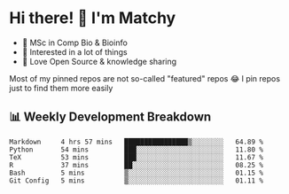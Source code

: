 # Hi there! 👋 I'm Matchy

- 🧬 MSc in Comp Bio & Bioinfo
- 🎈 Interested in a lot of things
- 💜 Love Open Source & knowledge sharing

Most of my pinned repos are not so-called "featured" repos 😂 I pin repos just to find them more easily

## 📊 Weekly Development Breakdown

<!--START_SECTION:waka-->

```text
Markdown     4 hrs 57 mins   ████████████████▒░░░░░░░░   64.89 %
Python       54 mins         ███░░░░░░░░░░░░░░░░░░░░░░   11.80 %
TeX          53 mins         ███░░░░░░░░░░░░░░░░░░░░░░   11.67 %
R            37 mins         ██░░░░░░░░░░░░░░░░░░░░░░░   08.25 %
Bash         5 mins          ▒░░░░░░░░░░░░░░░░░░░░░░░░   01.15 %
Git Config   5 mins          ▒░░░░░░░░░░░░░░░░░░░░░░░░   01.11 %
```

<!--END_SECTION:waka-->
